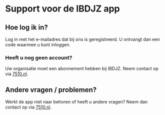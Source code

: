 # Support voor de IBDJZ app

## Hoe log ik in?
Log in met het e-mailadres dat bij ons is geregistreerd. U ontvangt dan een code waarmee u kunt inloggen.

### Heeft u nog geen account?
Uw organisatie moet een abonnement hebben bij IBDJZ. Neem contact op via [7510.nl](https://www.7510.nl).

## Andere vragen / problemen?
Werkt de app niet naar behoren of heeft u andere vragen? Neem dan contact op via [7510.nl](https://www.7510.nl).
